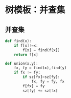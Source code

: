 # 树模板：并查集

## 并查集

```python
def find(x):
	if f[x]!=x:
		f[x] = find(f[x])
	return f[x]

def union(x,y):
	fx, fy = find(x),find(y)
	if fx != fy:
		if sz[fx]>sz[fy]:
			fx, fy = fy, fx
		f[fx] = fy
		sz[fy] += sz[fx]
```

